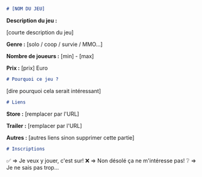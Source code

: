 ```md
# [NOM DU JEU]
```
**Description du jeu :**

[courte description du jeu]

**Genre :** [solo / coop / survie / MMO...]

**Nombre de joueurs :** [min] - [max]

**Prix :** [prix] Euro

```md
# Pourquoi ce jeu ?
```
[dire pourquoi cela serait intéressant]

```md
# Liens
```
**Store :**
[remplacer par l'URL]

**Trailer :** 
[remplacer par l'URL]

**Autres :**
[autres liens sinon supprimer cette partie]

```md
# Inscriptions
```
:white_check_mark:  => Je veux y jouer, c'est sur!
:x:  => Non désolé ça ne m'intéresse pas!
:grey_question: => Je ne sais pas trop...
